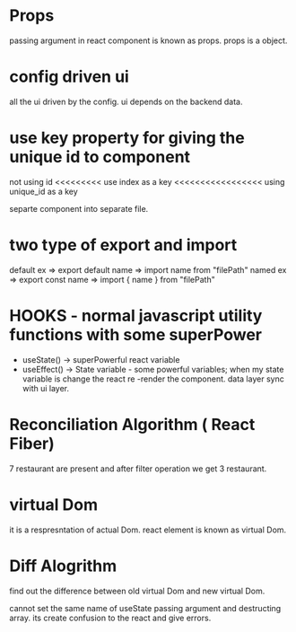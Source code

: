 # Props

passing argument in react component is known as props.
props is a object.

# config driven ui
all the ui driven by the config.
ui depends on the backend data.

# use key property for giving the unique id to component
not using id <<<<<<<<< use index as a key <<<<<<<<<<<<<<<<< using  unique_id as a key 

separte component into separate file.

# two type of export and import
default ex => export default name => import name from "filePath"
named ex => export const name  => import { name } from "filePath"


# HOOKS - normal javascript utility functions with some superPower
- useState() -> superPowerful react variable
- useEffect() -> 
State variable - some powerful variables;
when my state variable is change the react re -render the component.
data layer sync with ui layer.

# Reconciliation Algorithm ( React Fiber)
7 restaurant are present and after filter operation we get 3 restaurant.

# virtual Dom
it is a respresntation of actual Dom.
react element is known as virtual Dom.

# Diff Alogrithm
find out the difference between old virtual Dom and new virtual Dom.

cannot set the same name of useState passing argument and destructing array. its create confusion to the react and give errors.

